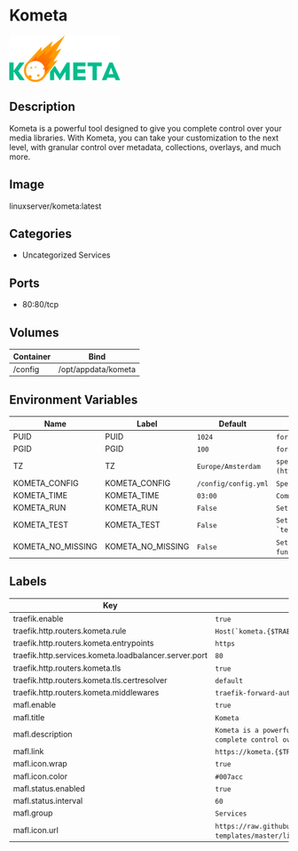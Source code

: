 # Kometa

![Logo](images/Kometa.png)

## Description
Kometa is a powerful tool designed to give you complete control over your media libraries. With Kometa, you can take your customization to the next level, with granular control over metadata, collections, overlays, and much more.

## Image
linuxserver/kometa:latest

## Categories
- Uncategorized Services

## Ports
- 80:80/tcp

## Volumes
| Container | Bind |
|-----------|------|
| /config | /opt/appdata/kometa |

## Environment Variables
| Name | Label | Default | Description |
|------|-------|---------|-------------|
| PUID | PUID | ```1024``` | ```for UserID``` |
| PGID | PGID | ```100``` | ```for GroupID``` |
| TZ | TZ | ```Europe/Amsterdam``` | ```specify a timezone to use, see this [list](https://en.wikipedia.org/wiki/List_of_tz_database_time_zones#List).``` |
| KOMETA_CONFIG | KOMETA_CONFIG | ```/config/config.yml``` | ```Specify a custom config file to use.``` |
| KOMETA_TIME | KOMETA_TIME | ```03:00``` | ```Comma-separated list of times to update each day. Format: `HH:MM`.``` |
| KOMETA_RUN | KOMETA_RUN | ```False``` | ```Set to `True` to run without the scheduler.``` |
| KOMETA_TEST | KOMETA_TEST | ```False``` | ```Set to `True` to run in debug mode with only collections that have `test: true`.``` |
| KOMETA_NO_MISSING | KOMETA_NO_MISSING | ```False``` | ```Set to `True` to run without any of the missing movie/show functions.``` |

## Labels
| Key | Value |
|-----|-------|
| traefik.enable | ```true``` |
| traefik.http.routers.kometa.rule | ```Host(`kometa.{$TRAEFIK_INGRESS_DOMAIN}`)``` |
| traefik.http.routers.kometa.entrypoints | ```https``` |
| traefik.http.services.kometa.loadbalancer.server.port | ```80``` |
| traefik.http.routers.kometa.tls | ```true``` |
| traefik.http.routers.kometa.tls.certresolver | ```default``` |
| traefik.http.routers.kometa.middlewares | ```traefik-forward-auth``` |
| mafl.enable | ```true``` |
| mafl.title | ```Kometa``` |
| mafl.description | ```Kometa is a powerful tool designed to give you complete control over your media libraries.``` |
| mafl.link | ```https://kometa.{$TRAEFIK_INGRESS_DOMAIN}``` |
| mafl.icon.wrap | ```true``` |
| mafl.icon.color | ```#007acc``` |
| mafl.status.enabled | ```true``` |
| mafl.status.interval | ```60``` |
| mafl.group | ```Services``` |
| mafl.icon.url | ```https://raw.githubusercontent.com/linuxserver/docker-templates/master/linuxserver.io/img/kometa-banner.png``` |

